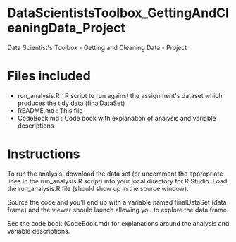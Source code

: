 # DataScientistsToolbox_GettingAndCleaningData_Project
Data Scientist's Toolbox - Getting and Cleaning Data - Project

# Files included
* run_analysis.R : R script to run against the assignment's dataset which produces the tidy data (finalDataSet)
* README.md      : This file
* CodeBook.md    : Code book with explanation of analysis and variable descriptions

# Instructions
To run the analysis, download the data set (or uncomment the appropriate lines in the run_analysis.R script) into
your local directory for R Studio. Load the run_analysis.R file (should show up in the source window).  

Source the code and you'll end up with a variable named finalDataSet (data frame)
and the viewer should launch allowing you to explore the data frame.  

See the code book (CodeBook.md) for explanations
around the analysis and variable descriptions.

